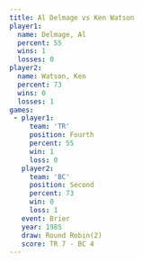 ```yaml
---
title: Al Delmage vs Ken Watson
player1:           
  name: Delmage, Al
  percent: 55      
  wins: 1          
  losses: 0        
player2:           
  name: Watson, Ken
  percent: 73      
  wins: 0          
  losses: 1        
games:
 - player1:          
     team: 'TR'      
     position: Fourth
     percent: 55     
     win: 1          
     loss: 0         
   player2:          
     team: 'BC'      
     position: Second
     percent: 73     
     win: 0          
     loss: 1         
   event: Brier        
   year: 1985          
   draw: Round Robin(2)
   score: TR 7 - BC 4  
---
```

